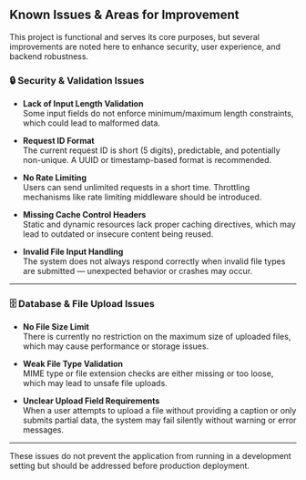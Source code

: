 ## Known Issues & Areas for Improvement

This project is functional and serves its core purposes, but several improvements are noted here to enhance security, user experience, and backend robustness. 

### 🔒 Security & Validation Issues

- **Lack of Input Length Validation**  
  Some input fields do not enforce minimum/maximum length constraints, which could lead to malformed data.

- **Request ID Format**  
  The current request ID is short (5 digits), predictable, and potentially non-unique. A UUID or timestamp-based format is recommended.

- **No Rate Limiting**  
  Users can send unlimited requests in a short time. Throttling mechanisms like rate limiting middleware should be introduced.

- **Missing Cache Control Headers**  
  Static and dynamic resources lack proper caching directives, which may lead to outdated or insecure content being reused.

- **Invalid File Input Handling**  
  The system does not always respond correctly when invalid file types are submitted — unexpected behavior or crashes may occur.

---

### 🗄️ Database & File Upload Issues

- **No File Size Limit**  
  There is currently no restriction on the maximum size of uploaded files, which may cause performance or storage issues.

- **Weak File Type Validation**  
  MIME type or file extension checks are either missing or too loose, which may lead to unsafe file uploads.

- **Unclear Upload Field Requirements**  
  When a user attempts to upload a file without providing a caption or only submits partial data, the system may fail silently without warning or error messages.

---

These issues do not prevent the application from running in a development setting but should be addressed before production deployment.
